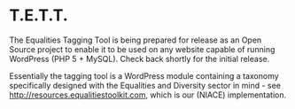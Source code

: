 T.E.T.T.
========

The Equalities Tagging Tool is being prepared for release as an Open Source project to enable it to be used on any website capable of running WordPress (PHP 5 + MySQL). Check back shortly for the initial release.

Essentially the tagging tool is a WordPress module containing a taxonomy specifically designed with the Equalities and Diversity sector in mind - see http://resources.equalitiestoolkit.com, which is our (NIACE) implementation.
